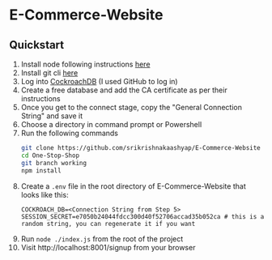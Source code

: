 # E-Commerce-Website

## Quickstart

1. Install node following instructions [here](https://docs.npmjs.com/downloading-and-installing-node-js-and-npm)
2. Install git cli [here](https://git-scm.com/downloads)
3. Log into [CockroachDB](https://cockroachlabs.cloud/login) (I used GitHub to log in)
4. Create a free database and add the CA certificate as per their instructions
5. Once you get to the connect stage, copy the "General Connection String" and save it
6. Choose a directory in command prompt or Powershell
7. Run the following commands
   ```bash
   git clone https://github.com/srikrishnakaashyap/E-Commerce-Website
   cd One-Stop-Shop
   git branch working
   npm install
   ```
8. Create a `.env` file in the root directory of E-Commerce-Website that looks like this:
    ```dotenv
    COCKROACH_DB=<Connection String from Step 5>
    SESSION_SECRET=e7050b24044fdcc300d40f52706accad35b052ca # this is a random string, you can regenerate it if you want
    ```
9. Run `node ./index.js` from the root of the project
10. Visit http://localhost:8001/signup from your browser
